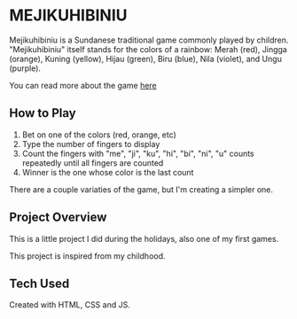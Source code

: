 # MEJIKUHIBINIU

Mejikuhibiniu is a Sundanese traditional game commonly played by children. "Mejikuhibiniu" itself stands for the colors of a rainbow: Merah (red), Jingga (orange), Kuning (yellow), Hijau (green), Biru (blue), Nila (violet), and Ungu (purple).

You can read more about the game [here](https://budaya-indonesia.org/MEJIKUHIBINIU)

## How to Play

1. Bet on one of the colors (red, orange, etc)
2. Type the number of fingers to display
3. Count the fingers with "me", "ji", "ku", "hi", "bi", "ni", "u" counts repeatedly until all fingers are counted
4. Winner is the one whose color is the last count

There are a couple variaties of the game, but I'm creating a simpler one.

## Project Overview

This is a little project I did during the holidays, also one of my first games.

This project is inspired from my childhood.

## Tech Used

Created with HTML, CSS and JS.